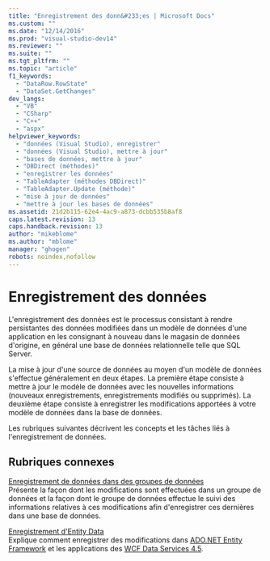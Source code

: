 ```yaml
---
title: "Enregistrement des donn&#233;es | Microsoft Docs"
ms.custom: ""
ms.date: "12/14/2016"
ms.prod: "visual-studio-dev14"
ms.reviewer: ""
ms.suite: ""
ms.tgt_pltfrm: ""
ms.topic: "article"
f1_keywords: 
  - "DataRow.RowState"
  - "DataSet.GetChanges"
dev_langs: 
  - "VB"
  - "CSharp"
  - "C++"
  - "aspx"
helpviewer_keywords: 
  - "données (Visual Studio), enregistrer"
  - "données (Visual Studio), mettre à jour"
  - "bases de données, mettre à jour"
  - "DBDirect (méthodes)"
  - "enregistrer les données"
  - "TableAdapter (méthodes DBDirect)"
  - "TableAdapter.Update (méthode)"
  - "mise à jour de données"
  - "mettre à jour les bases de données"
ms.assetid: 21d2b115-62e4-4ac9-a873-dcbb535b8af8
caps.latest.revision: 13
caps.handback.revision: 13
author: "mikeblome"
ms.author: "mblome"
manager: "ghogen"
robots: noindex,nofollow
---
```

# Enregistrement des donn&#233;es
L'enregistrement des données est le processus consistant à rendre persistantes des données modifiées dans un modèle de données d'une application en les consignant à nouveau dans le magasin de données d'origine, en général une base de données relationnelle telle que SQL Server.  
  
 La mise à jour d'une source de données au moyen d'un modèle de données s'effectue généralement en deux étapes.  La première étape consiste à mettre à jour le modèle de données avec les nouvelles informations \(nouveaux enregistrements, enregistrements modifiés ou supprimés\).  La deuxième étape consiste à enregistrer les modifications apportées à votre modèle de données dans la base de données.  
  
 Les rubriques suivantes décrivent les concepts et les tâches liés à l'enregistrement de données.  
  
## Rubriques connexes  
 [Enregistrement de données dans des groupes de données](../data-tools/save-data-back-to-the-database.md)  
 Présente la façon dont les modifications sont effectuées dans un groupe de données et la façon dont le groupe de données effectue le suivi des informations relatives à ces modifications afin d'enregistrer ces dernières dans une base de données.  
  
 [Enregistrement d'Entity Data](../data-tools/saving-entity-data.md)  
 Explique comment enregistrer des modifications dans [ADO.NET Entity Framework](../Topic/ADO.NET%20Entity%20Framework.md) et les applications des [WCF Data Services 4.5](../Topic/WCF%20Data%20Services%204.5.md).